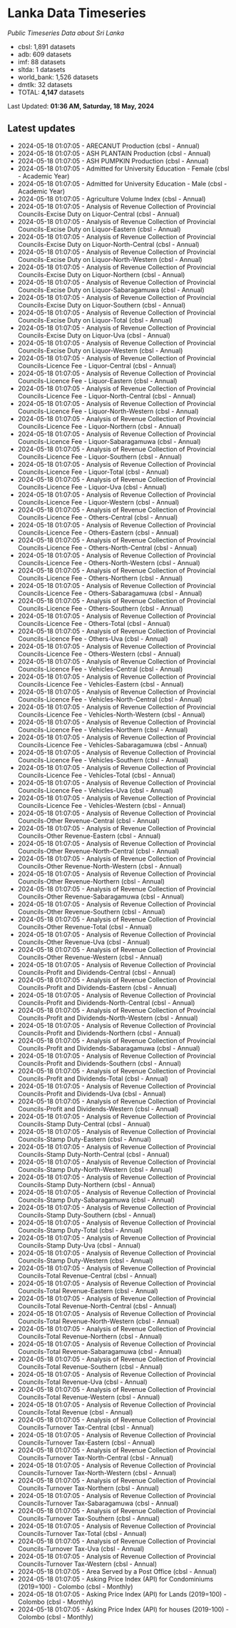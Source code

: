 # Lanka Data Timeseries
*Public Timeseries Data about Sri Lanka*

* cbsl: 1,891 datasets
* adb: 609 datasets
* imf: 88 datasets
* sltda: 1 datasets
* world_bank: 1,526 datasets
* dmtlk: 32 datasets
* TOTAL: **4,147** datasets

Last Updated: **01:36 AM, Saturday, 18 May, 2024**

## Latest updates

* 2024-05-18 01:07:05 - ARECANUT Production (cbsl - Annual)
* 2024-05-18 01:07:05 - ASH PLANTAIN Production (cbsl - Annual)
* 2024-05-18 01:07:05 - ASH PUMPKIN Production (cbsl - Annual)
* 2024-05-18 01:07:05 - Admitted for University Education - Female (cbsl - Academic Year)
* 2024-05-18 01:07:05 - Admitted for University Education - Male (cbsl - Academic Year)
* 2024-05-18 01:07:05 - Agriculture Volume Index (cbsl - Annual)
* 2024-05-18 01:07:05 - Analysis of Revenue Collection of Provincial Councils-Excise Duty on Liquor-Central (cbsl - Annual)
* 2024-05-18 01:07:05 - Analysis of Revenue Collection of Provincial Councils-Excise Duty on Liquor-Eastern (cbsl - Annual)
* 2024-05-18 01:07:05 - Analysis of Revenue Collection of Provincial Councils-Excise Duty on Liquor-North-Central (cbsl - Annual)
* 2024-05-18 01:07:05 - Analysis of Revenue Collection of Provincial Councils-Excise Duty on Liquor-North-Western (cbsl - Annual)
* 2024-05-18 01:07:05 - Analysis of Revenue Collection of Provincial Councils-Excise Duty on Liquor-Northern (cbsl - Annual)
* 2024-05-18 01:07:05 - Analysis of Revenue Collection of Provincial Councils-Excise Duty on Liquor-Sabaragamuwa (cbsl - Annual)
* 2024-05-18 01:07:05 - Analysis of Revenue Collection of Provincial Councils-Excise Duty on Liquor-Southern (cbsl - Annual)
* 2024-05-18 01:07:05 - Analysis of Revenue Collection of Provincial Councils-Excise Duty on Liquor-Total (cbsl - Annual)
* 2024-05-18 01:07:05 - Analysis of Revenue Collection of Provincial Councils-Excise Duty on Liquor-Uva (cbsl - Annual)
* 2024-05-18 01:07:05 - Analysis of Revenue Collection of Provincial Councils-Excise Duty on Liquor-Western (cbsl - Annual)
* 2024-05-18 01:07:05 - Analysis of Revenue Collection of Provincial Councils-Licence Fee - Liquor-Central (cbsl - Annual)
* 2024-05-18 01:07:05 - Analysis of Revenue Collection of Provincial Councils-Licence Fee - Liquor-Eastern (cbsl - Annual)
* 2024-05-18 01:07:05 - Analysis of Revenue Collection of Provincial Councils-Licence Fee - Liquor-North-Central (cbsl - Annual)
* 2024-05-18 01:07:05 - Analysis of Revenue Collection of Provincial Councils-Licence Fee - Liquor-North-Western (cbsl - Annual)
* 2024-05-18 01:07:05 - Analysis of Revenue Collection of Provincial Councils-Licence Fee - Liquor-Northern (cbsl - Annual)
* 2024-05-18 01:07:05 - Analysis of Revenue Collection of Provincial Councils-Licence Fee - Liquor-Sabaragamuwa (cbsl - Annual)
* 2024-05-18 01:07:05 - Analysis of Revenue Collection of Provincial Councils-Licence Fee - Liquor-Southern (cbsl - Annual)
* 2024-05-18 01:07:05 - Analysis of Revenue Collection of Provincial Councils-Licence Fee - Liquor-Total (cbsl - Annual)
* 2024-05-18 01:07:05 - Analysis of Revenue Collection of Provincial Councils-Licence Fee - Liquor-Uva (cbsl - Annual)
* 2024-05-18 01:07:05 - Analysis of Revenue Collection of Provincial Councils-Licence Fee - Liquor-Western (cbsl - Annual)
* 2024-05-18 01:07:05 - Analysis of Revenue Collection of Provincial Councils-Licence Fee - Others-Central (cbsl - Annual)
* 2024-05-18 01:07:05 - Analysis of Revenue Collection of Provincial Councils-Licence Fee - Others-Eastern (cbsl - Annual)
* 2024-05-18 01:07:05 - Analysis of Revenue Collection of Provincial Councils-Licence Fee - Others-North-Central (cbsl - Annual)
* 2024-05-18 01:07:05 - Analysis of Revenue Collection of Provincial Councils-Licence Fee - Others-North-Western (cbsl - Annual)
* 2024-05-18 01:07:05 - Analysis of Revenue Collection of Provincial Councils-Licence Fee - Others-Northern (cbsl - Annual)
* 2024-05-18 01:07:05 - Analysis of Revenue Collection of Provincial Councils-Licence Fee - Others-Sabaragamuwa (cbsl - Annual)
* 2024-05-18 01:07:05 - Analysis of Revenue Collection of Provincial Councils-Licence Fee - Others-Southern (cbsl - Annual)
* 2024-05-18 01:07:05 - Analysis of Revenue Collection of Provincial Councils-Licence Fee - Others-Total (cbsl - Annual)
* 2024-05-18 01:07:05 - Analysis of Revenue Collection of Provincial Councils-Licence Fee - Others-Uva (cbsl - Annual)
* 2024-05-18 01:07:05 - Analysis of Revenue Collection of Provincial Councils-Licence Fee - Others-Western (cbsl - Annual)
* 2024-05-18 01:07:05 - Analysis of Revenue Collection of Provincial Councils-Licence Fee - Vehicles-Central (cbsl - Annual)
* 2024-05-18 01:07:05 - Analysis of Revenue Collection of Provincial Councils-Licence Fee - Vehicles-Eastern (cbsl - Annual)
* 2024-05-18 01:07:05 - Analysis of Revenue Collection of Provincial Councils-Licence Fee - Vehicles-North-Central (cbsl - Annual)
* 2024-05-18 01:07:05 - Analysis of Revenue Collection of Provincial Councils-Licence Fee - Vehicles-North-Western (cbsl - Annual)
* 2024-05-18 01:07:05 - Analysis of Revenue Collection of Provincial Councils-Licence Fee - Vehicles-Northern (cbsl - Annual)
* 2024-05-18 01:07:05 - Analysis of Revenue Collection of Provincial Councils-Licence Fee - Vehicles-Sabaragamuwa (cbsl - Annual)
* 2024-05-18 01:07:05 - Analysis of Revenue Collection of Provincial Councils-Licence Fee - Vehicles-Southern (cbsl - Annual)
* 2024-05-18 01:07:05 - Analysis of Revenue Collection of Provincial Councils-Licence Fee - Vehicles-Total (cbsl - Annual)
* 2024-05-18 01:07:05 - Analysis of Revenue Collection of Provincial Councils-Licence Fee - Vehicles-Uva (cbsl - Annual)
* 2024-05-18 01:07:05 - Analysis of Revenue Collection of Provincial Councils-Licence Fee - Vehicles-Western (cbsl - Annual)
* 2024-05-18 01:07:05 - Analysis of Revenue Collection of Provincial Councils-Other Revenue-Central (cbsl - Annual)
* 2024-05-18 01:07:05 - Analysis of Revenue Collection of Provincial Councils-Other Revenue-Eastern (cbsl - Annual)
* 2024-05-18 01:07:05 - Analysis of Revenue Collection of Provincial Councils-Other Revenue-North-Central (cbsl - Annual)
* 2024-05-18 01:07:05 - Analysis of Revenue Collection of Provincial Councils-Other Revenue-North-Western (cbsl - Annual)
* 2024-05-18 01:07:05 - Analysis of Revenue Collection of Provincial Councils-Other Revenue-Northern (cbsl - Annual)
* 2024-05-18 01:07:05 - Analysis of Revenue Collection of Provincial Councils-Other Revenue-Sabaragamuwa (cbsl - Annual)
* 2024-05-18 01:07:05 - Analysis of Revenue Collection of Provincial Councils-Other Revenue-Southern (cbsl - Annual)
* 2024-05-18 01:07:05 - Analysis of Revenue Collection of Provincial Councils-Other Revenue-Total (cbsl - Annual)
* 2024-05-18 01:07:05 - Analysis of Revenue Collection of Provincial Councils-Other Revenue-Uva (cbsl - Annual)
* 2024-05-18 01:07:05 - Analysis of Revenue Collection of Provincial Councils-Other Revenue-Western (cbsl - Annual)
* 2024-05-18 01:07:05 - Analysis of Revenue Collection of Provincial Councils-Profit and Dividends-Central (cbsl - Annual)
* 2024-05-18 01:07:05 - Analysis of Revenue Collection of Provincial Councils-Profit and Dividends-Eastern (cbsl - Annual)
* 2024-05-18 01:07:05 - Analysis of Revenue Collection of Provincial Councils-Profit and Dividends-North-Central (cbsl - Annual)
* 2024-05-18 01:07:05 - Analysis of Revenue Collection of Provincial Councils-Profit and Dividends-North-Western (cbsl - Annual)
* 2024-05-18 01:07:05 - Analysis of Revenue Collection of Provincial Councils-Profit and Dividends-Northern (cbsl - Annual)
* 2024-05-18 01:07:05 - Analysis of Revenue Collection of Provincial Councils-Profit and Dividends-Sabaragamuwa (cbsl - Annual)
* 2024-05-18 01:07:05 - Analysis of Revenue Collection of Provincial Councils-Profit and Dividends-Southern (cbsl - Annual)
* 2024-05-18 01:07:05 - Analysis of Revenue Collection of Provincial Councils-Profit and Dividends-Total (cbsl - Annual)
* 2024-05-18 01:07:05 - Analysis of Revenue Collection of Provincial Councils-Profit and Dividends-Uva (cbsl - Annual)
* 2024-05-18 01:07:05 - Analysis of Revenue Collection of Provincial Councils-Profit and Dividends-Western (cbsl - Annual)
* 2024-05-18 01:07:05 - Analysis of Revenue Collection of Provincial Councils-Stamp Duty-Central (cbsl - Annual)
* 2024-05-18 01:07:05 - Analysis of Revenue Collection of Provincial Councils-Stamp Duty-Eastern (cbsl - Annual)
* 2024-05-18 01:07:05 - Analysis of Revenue Collection of Provincial Councils-Stamp Duty-North-Central (cbsl - Annual)
* 2024-05-18 01:07:05 - Analysis of Revenue Collection of Provincial Councils-Stamp Duty-North-Western (cbsl - Annual)
* 2024-05-18 01:07:05 - Analysis of Revenue Collection of Provincial Councils-Stamp Duty-Northern (cbsl - Annual)
* 2024-05-18 01:07:05 - Analysis of Revenue Collection of Provincial Councils-Stamp Duty-Sabaragamuwa (cbsl - Annual)
* 2024-05-18 01:07:05 - Analysis of Revenue Collection of Provincial Councils-Stamp Duty-Southern (cbsl - Annual)
* 2024-05-18 01:07:05 - Analysis of Revenue Collection of Provincial Councils-Stamp Duty-Total (cbsl - Annual)
* 2024-05-18 01:07:05 - Analysis of Revenue Collection of Provincial Councils-Stamp Duty-Uva (cbsl - Annual)
* 2024-05-18 01:07:05 - Analysis of Revenue Collection of Provincial Councils-Stamp Duty-Western (cbsl - Annual)
* 2024-05-18 01:07:05 - Analysis of Revenue Collection of Provincial Councils-Total Revenue-Central (cbsl - Annual)
* 2024-05-18 01:07:05 - Analysis of Revenue Collection of Provincial Councils-Total Revenue-Eastern (cbsl - Annual)
* 2024-05-18 01:07:05 - Analysis of Revenue Collection of Provincial Councils-Total Revenue-North-Central (cbsl - Annual)
* 2024-05-18 01:07:05 - Analysis of Revenue Collection of Provincial Councils-Total Revenue-North-Western (cbsl - Annual)
* 2024-05-18 01:07:05 - Analysis of Revenue Collection of Provincial Councils-Total Revenue-Northern (cbsl - Annual)
* 2024-05-18 01:07:05 - Analysis of Revenue Collection of Provincial Councils-Total Revenue-Sabaragamuwa (cbsl - Annual)
* 2024-05-18 01:07:05 - Analysis of Revenue Collection of Provincial Councils-Total Revenue-Southern (cbsl - Annual)
* 2024-05-18 01:07:05 - Analysis of Revenue Collection of Provincial Councils-Total Revenue-Uva (cbsl - Annual)
* 2024-05-18 01:07:05 - Analysis of Revenue Collection of Provincial Councils-Total Revenue-Western (cbsl - Annual)
* 2024-05-18 01:07:05 - Analysis of Revenue Collection of Provincial Councils-Total Revenue (cbsl - Annual)
* 2024-05-18 01:07:05 - Analysis of Revenue Collection of Provincial Councils-Turnover Tax-Central (cbsl - Annual)
* 2024-05-18 01:07:05 - Analysis of Revenue Collection of Provincial Councils-Turnover Tax-Eastern (cbsl - Annual)
* 2024-05-18 01:07:05 - Analysis of Revenue Collection of Provincial Councils-Turnover Tax-North-Central (cbsl - Annual)
* 2024-05-18 01:07:05 - Analysis of Revenue Collection of Provincial Councils-Turnover Tax-North-Western (cbsl - Annual)
* 2024-05-18 01:07:05 - Analysis of Revenue Collection of Provincial Councils-Turnover Tax-Northern (cbsl - Annual)
* 2024-05-18 01:07:05 - Analysis of Revenue Collection of Provincial Councils-Turnover Tax-Sabaragamuwa (cbsl - Annual)
* 2024-05-18 01:07:05 - Analysis of Revenue Collection of Provincial Councils-Turnover Tax-Southern (cbsl - Annual)
* 2024-05-18 01:07:05 - Analysis of Revenue Collection of Provincial Councils-Turnover Tax-Total (cbsl - Annual)
* 2024-05-18 01:07:05 - Analysis of Revenue Collection of Provincial Councils-Turnover Tax-Uva (cbsl - Annual)
* 2024-05-18 01:07:05 - Analysis of Revenue Collection of Provincial Councils-Turnover Tax-Western (cbsl - Annual)
* 2024-05-18 01:07:05 - Area Served by a Post Office (cbsl - Annual)
* 2024-05-18 01:07:05 - Asking Price Index (API) for Condominiums (2019=100) - Colombo (cbsl - Monthly)
* 2024-05-18 01:07:05 - Asking Price Index (API) for Lands (2019=100) - Colombo (cbsl - Monthly)
* 2024-05-18 01:07:05 - Asking Price Index (API) for houses (2019-100) - Colombo (cbsl - Monthly)